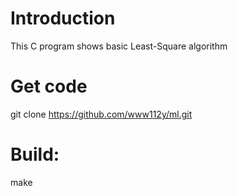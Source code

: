 # Introduction
This C program shows basic Least-Square algorithm

# Get code
git clone https://github.com/www112y/ml.git

# Build: 
make 
